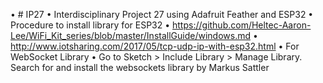•	# IP27
•	Interdisciplinary Project 27 using Adafruit Feather and ESP32 
•	Procedure to install library for ESP32
•	https://github.com/Heltec-Aaron-Lee/WiFi_Kit_series/blob/master/InstallGuide/windows.md
•	http://www.iotsharing.com/2017/05/tcp-udp-ip-with-esp32.html
•	For WebSocket Library 
•	Go to Sketch > Include Library > Manage Library. Search for and install the websockets library by Markus Sattler 

